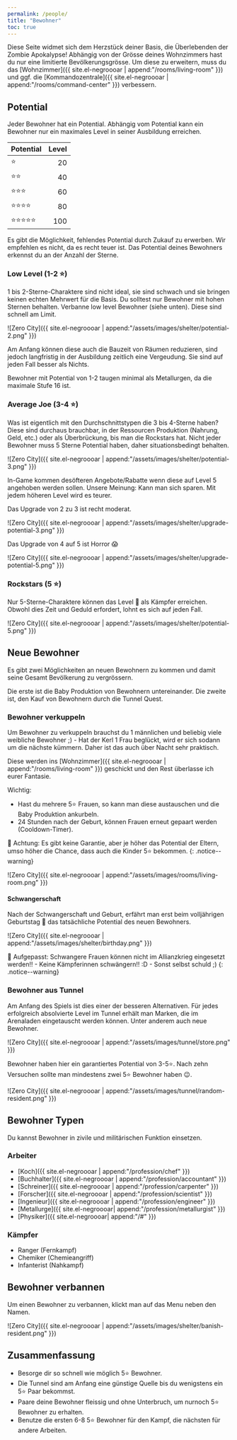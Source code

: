 ```yaml
---
permalink: /people/
title: "Bewohner"
toc: true
---
```


Diese Seite widmet sich dem Herzstück deiner Basis, die Überlebenden der Zombie Apokalypse! Abhängig von der Grösse deines Wohnzimmers hast du nur eine limitierte Bevölkerungsgrösse. Um diese zu erweitern, muss du das [Wohnzimmer]({{ site.el-negroooar | append:"/rooms/living-room" }}) und ggf. die [Kommandozentrale]({{ site.el-negroooar | append:"/rooms/command-center" }}) verbessern.

## Potential

Jeder Bewohner hat ein Potential. Abhängig vom Potential kann ein Bewohner nur ein maximales Level in seiner Ausbildung erreichen.

| Potential                      | Level |
| ------------------------------ | ----: |
| :star:                         | 20    |
| :star::star:                   | 40    |
| :star::star::star:             | 60    |
| :star::star::star::star:       | 80    |
| :star::star::star::star::star: | 100   |

Es gibt die Möglichkeit, fehlendes Potential durch Zukauf zu erwerben. Wir empfehlen es nicht, da es recht teuer ist. Das Potential deines Bewohners erkennst du an der Anzahl der Sterne.

### Low Level (1-2 :star:)

1 bis 2-Sterne-Charaktere sind nicht ideal, sie sind schwach und sie bringen keinen echten Mehrwert für die Basis. Du solltest nur Bewohner mit hohen Sternen behalten. Verbanne low level Bewohner (siehe unten). Diese sind schnell am Limit.

![Zero City]({{ site.el-negroooar | append:"/assets/images/shelter/potential-2.png" }})

Am Anfang können diese auch die Bauzeit von Räumen reduzieren, sind jedoch langfristig in der Ausbildung zeitlich eine Vergeudung. Sie sind auf jeden Fall besser als Nichts.

Bewohner mit Potential von 1-2 taugen minimal als Metallurgen, da die maximale Stufe 16 ist.

### Average Joe (3-4 :star:)

Was ist eigentlich mit den Durchschnittstypen die 3 bis 4-Sterne haben? Diese sind durchaus brauchbar, in der Ressourcen Produktion (Nahrung, Geld, etc.) oder als Überbrückung, bis man die Rockstars hat. Nicht jeder Bewohner muss 5 Sterne Potential haben, daher situationsbedingt behalten.

![Zero City]({{ site.el-negroooar | append:"/assets/images/shelter/potential-3.png" }})

In-Game kommen desöfteren Angebote/Rabatte wenn diese auf Level 5 angehoben werden sollen. Unsere Meinung: Kann man sich sparen. Mit jedem höheren Level wird es teurer.

Das Upgrade von 2 zu 3 ist recht moderat.

![Zero City]({{ site.el-negroooar | append:"/assets/images/shelter/upgrade-potential-3.png" }})

Das Upgrade von 4 auf 5 ist Horror :scream:

![Zero City]({{ site.el-negroooar | append:"/assets/images/shelter/upgrade-potential-5.png" }})

### Rockstars (5 :star:)

Nur 5-Sterne-Charaktere können das Level :100: als Kämpfer erreichen. Obwohl dies Zeit und Geduld erfordert, lohnt es sich auf jeden Fall.

![Zero City]({{ site.el-negroooar | append:"/assets/images/shelter/potential-5.png" }})

## Neue Bewohner

Es gibt zwei Möglichkeiten an neuen Bewohnern zu kommen und damit seine Gesamt Bevölkerung zu vergrössern.

Die erste ist die Baby Produktion von Bewohnern untereinander. Die zweite ist, den Kauf von Bewohnern durch die Tunnel Quest.

### Bewohner verkuppeln

Um Bewohner zu verkuppeln brauchst du 1 männlichen und beliebig viele weibliche Bewohner ;) - Hat der Kerl 1 Frau beglückt, wird er sich sodann um die nächste kümmern. Daher ist das auch über Nacht sehr praktisch.

Diese werden ins [Wohnzimmer]({{ site.el-negroooar | append:"/rooms/living-room" }}) geschickt und den Rest überlasse ich eurer Fantasie.

Wichtig:
- Hast du mehrere 5:star: Frauen, so kann man diese austauschen und die Baby Produktion ankurbeln.
- 24 Stunden nach der Geburt, können Frauen erneut gepaart werden (Cooldown-Timer).

 :round_pushpin: Achtung: Es gibt keine Garantie, aber je höher das Potential der Eltern, umso höher die Chance, dass auch die Kinder 5:star: bekommen.
{: .notice--warning}

![Zero City]({{ site.el-negroooar | append:"/assets/images/rooms/living-room.png" }})

#### Schwangerschaft

Nach der Schwangerschaft und Geburt, erfährt man erst beim volljährigen Geburtstag :birthday: das tatsächliche Potential des neuen Bewohners.

![Zero City]({{ site.el-negroooar | append:"/assets/images/shelter/birthday.png" }})

 :round_pushpin: Aufgepasst: Schwangere Frauen können nicht im Allianzkrieg eingesetzt werden!! - Keine Kämpferinnen schwängern!! :D - Sonst selbst schuld ;)
{: .notice--warning}

### Bewohner aus Tunnel

Am Anfang des Spiels ist dies einer der besseren Alternativen. Für jedes erfolgreich absolvierte Level im Tunnel erhält man Marken, die im Arenaladen eingetauscht werden können. Unter anderem auch neue Bewohner.

![Zero City]({{ site.el-negroooar | append:"/assets/images/tunnel/store.png" }})

Bewohner haben hier ein garantiertes Potential von 3-5:star:. Nach zehn Versuchen sollte man mindestens zwei 5:star: Bewohner haben :wink:.

![Zero City]({{ site.el-negroooar | append:"/assets/images/tunnel/random-resident.png" }})


## Bewohner Typen

Du kannst Bewohner in zivile und militärischen Funktion einsetzen.

### Arbeiter

- [Koch]({{ site.el-negroooar | append:"/profession/chef" }})
- [Buchhalter]({{ site.el-negroooar | append:"/profession/accountant" }})
- [Schreiner]({{ site.el-negroooar | append:"/profession/carpenter" }})
- [Forscher]({{ site.el-negroooar | append:"/profession/scientist" }})
- [Ingenieur]({{ site.el-negroooar | append:"/profession/engineer" }})
- [Metallurge]({{ site.el-negroooar| append:"/profession/metallurgist" }})
- [Physiker]({{ site.el-negroooar| append:"/#" }})

### Kämpfer

- Ranger (Fernkampf)
- Chemiker (Chemieangriff)
- Infanterist (Nahkampf)

## Bewohner verbannen

Um einen Bewohner zu verbannen, klickt man auf das Menu neben den Namen.

![Zero City]({{ site.el-negroooar | append:"/assets/images/shelter/banish-resident.png" }})

## Zusammenfassung

- Besorge dir so schnell wie möglich 5:star: Bewohner.
- Die Tunnel sind am Anfang eine günstige Quelle bis du wenigstens ein 5:star: Paar bekommst.
- Paare deine Bewohner fleissig und ohne Unterbruch, um nurnoch 5:star: Bewohner zu erhalten.
- Benutze die ersten 6-8 5:star: Bewohner für den Kampf, die nächsten für andere Arbeiten. 

